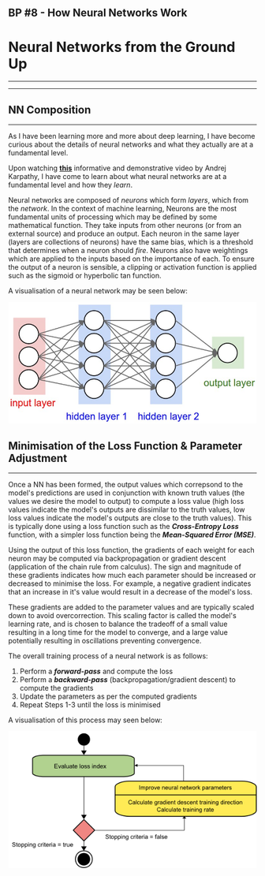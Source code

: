 ## BP #8 - How Neural Networks Work

# Neural Networks from the Ground Up
---
---
## NN Composition
---
As I have been learning more and more about deep learning, I have become curious about the details of neural networks and what they actually are at a fundamental level.

Upon watching [**this**](https://www.youtube.com/watch?v=VMj-3S1tku0) informative and demonstrative video by Andrej Karpathy, I have come to learn about what neural networks are at a fundamental level and how they *learn*.

Neural networks are composed of *neurons* which form *layers*, which from the *network*. In the context of machine learning, Neurons are the most fundamental units of processing which may be defined by some mathematical function. They take inputs from other neurons (or from an external source) and produce an output. Each neuron in the same layer (layers are collections of neurons) have the same bias, which is a threshold that determines when a neuron should *fire*. Neurons also have weightings which are applied to the inputs based on the importance of each. To ensure the output of a neuron is sensible, a clipping or activation function is applied such as the sigmoid or hyperbolic tan function.

A visualisation of a neural network may be seen below: 

![](/images/neural_net2.png "Visualisation of a Neural Network (credit: https://cs231n.github.io/convolutional-networks/)")

## Minimisation of the Loss Function & Parameter Adjustment
---
Once a NN has been formed, the output values which correpsond to the model's predictions are used in conjunction with known truth values (the values we desire the model to output) to compute a loss value (high loss values indicate the model's outputs are dissimilar to the truth values, low loss values indicate the model's outputs are close to the truth values). This is typically done using a loss function such as the ***Cross-Entropy Loss*** function, with a simpler loss function being the ***Mean-Squared Error (MSE)***. 

Using the output of this loss function, the gradients of each weight for each neuron may be computed via backpropagation or gradient descent (application of the chain rule from calculus). The sign and magnitude of these gradients indicates how much each parameter should be increased or decreased to minimise the loss. For example, a negative gradient indicates that an increase in it's value would result in a decrease of the model's loss. 

These gradients are added to the parameter values and are typically scaled down to avoid overcorrection. This scaling factor is called the model's learning rate, and is chosen to balance the tradeoff of a small value resulting in a long time for the model to converge, and a large value potentially resulting in oscillations preventing convergence. 

The overall training process of a neural network is as follows:
1. Perform a ***forward-pass*** and compute the loss
1. Perform a ***backward-pass*** (backpropagation/gradient descent) to compute the gradients
1. Update the parameters as per the computed gradients
1. Repeat Steps 1-3 until the loss is minimised

A visualisation of this process may seen below:

![](/images/gradient_descent_algorithm_big.png "Visualisation of Training of a Neural Network (credit: https://www.upgrad.com/blog/neural-network-architecture-components-algorithms/)")